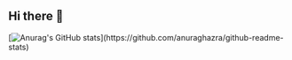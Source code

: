 ## Hi there 👋
[![Anurag's GitHub stats]([https://github-readme-stats.vercel.app/](https://vercel.com/andrewnxs-projects/github-readme-stats/4DFg5S2BbrtunzjstkgxN9o2vgBs)api?username=andrewnx)](https://github.com/anuraghazra/github-readme-stats)

<!--
**andrewnx/andrewnx** is a ✨ _special_ ✨ repository because its `README.md` (this file) appears on your GitHub profile.

Here are some ideas to get you started:

- 🔭 I’m currently working on ...
- 🌱 I’m currently learning ...
- 👯 I’m looking to collaborate on ...
- 🤔 I’m looking for help with ...
- 💬 Ask me about ...
- 📫 How to reach me: ...
- 😄 Pronouns: ...
- ⚡ Fun fact: ...
-->
